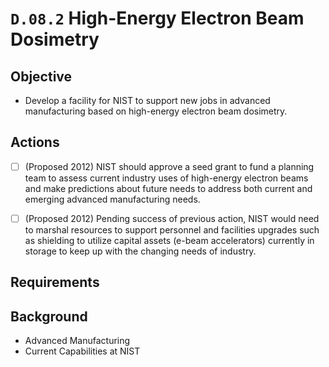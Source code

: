 # `D.08.2` High-Energy Electron Beam Dosimetry

## Objective

- Develop a facility for NIST to support new jobs in advanced manufacturing
based on high-energy electron beam dosimetry.

## Actions

- [ ] (Proposed 2012) NIST should approve a seed grant to fund a planning team to
assess current industry uses of high-energy electron beams and make predictions
about future needs to address both current and emerging advanced manufacturing
needs.

- [ ] (Proposed 2012) Pending success of previous action, NIST would need to
marshal resources to support personnel and facilities upgrades such as
shielding to utilize capital assets (e-beam accelerators) currently in storage
to keep up with the changing needs of industry.

## Requirements

## Background

- Advanced Manufacturing
- Current Capabilities at NIST